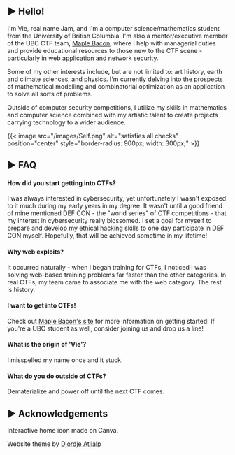 ## ▶ Hello!

I'm Vie, real name Jam, and I'm a computer science/mathematics student from the University of British Columbia. I'm also a mentor/executive member of the UBC CTF team, [Maple Bacon](https://ubcctf.github.io/), where I help with managerial duties and provide educational resources to those new to the CTF scene - particularly in web application and network security. 

Some of my other interests include, but are not limited to: art history, earth and climate sciences, and physics. I'm currently delving into the prospects of mathematical modelling and combinatorial optimization as an application to solve all sorts of problems. 

Outside of computer security competitions, I utilize my skills in mathematics and computer science combined with my artistic talent to create projects carrying technology to a wider audience. 

{{< image src="/images/Self.png" alt="satisfies all checks" position="center" style="border-radius: 900px; width: 300px;" >}}

## ▶ FAQ

#### How did you start getting into CTFs?

I was always interested in cybersecurity, yet unfortunately I wasn't exposed to it much during my early years in my degree. It wasn't until a good friend of mine mentioned DEF CON - the "world series" of CTF competitions - that my interest in cybersecurity really blossomed. I set a goal for myself to prepare and develop my ethical hacking skills to one day participate in DEF CON myself. Hopefully, that will be achieved sometime in my lifetime! 

#### Why web exploits?

It occurred naturally - when I began training for CTFs, I noticed I was solving web-based training problems far faster than the other categories. In real CTFs, my team came to associate me with the web category. The rest is history. 

#### I want to get into CTFs! 

Check out [Maple Bacon's site](https://ubcctf.github.io/) for more information on getting started! If you're a UBC student as well, consider joining us and drop us a line! 

#### What is the origin of 'Vie'? 

I misspelled my name once and it stuck.

#### What do you do outside of CTFs? 

Dematerialize and power off until the next CTF comes. 

## ▶ Acknowledgements

Interactive home icon made on Canva. 

Website theme by [Djordje Atlialp](https://github.com/rhazdon)